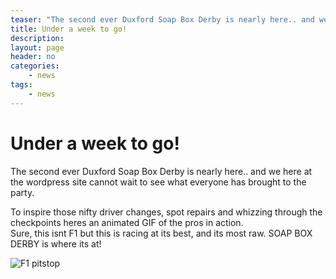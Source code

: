 ```yaml
---
teaser: "The second ever Duxford Soap Box Derby is nearly here.. and we here at the wordpress site cannot wait to see what everyone has brought to the party. "
title: Under a week to go!
description: 
layout: page
header: no
categories:
    - news
tags:
    - news
---
```



# Under a week to go!

The second ever Duxford Soap Box Derby is nearly here.. and we here at the wordpress site cannot wait to see what everyone has brought to the party. 

To inspire those nifty driver changes, spot repairs and whizzing through the checkpoints heres an animated GIF of the pros in action.  
Sure, this isnt F1 but this is racing at its best, and its most raw. SOAP BOX DERBY is where its at!

![F1 pitstop](http://duxfordsoapboxderby.files.wordpress.com/2014/09/giphy.gif?w=300)
